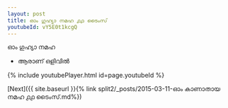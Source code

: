 ```yaml
---
layout: post
title: ഓം ഗുഹ്യാ നമഹ ൧൧ ടൈംസ്
youtubeId: vY5E0t1kcgQ
---
```

 
 
 ഓം ഗുഹ്യാ നമഹ 
 
 -  ആരാണ് ഒളിവിൽ 
 
  
 
  
 
 
 
 
 
 


{% include youtubePlayer.html id=page.youtubeId %}
 
[Next]({{ site.baseurl }}{% link  split2/_posts/2015-03-11-ഓം കാണാതായ നമഹ ൧൧ ടൈംസ്.md%})
 
